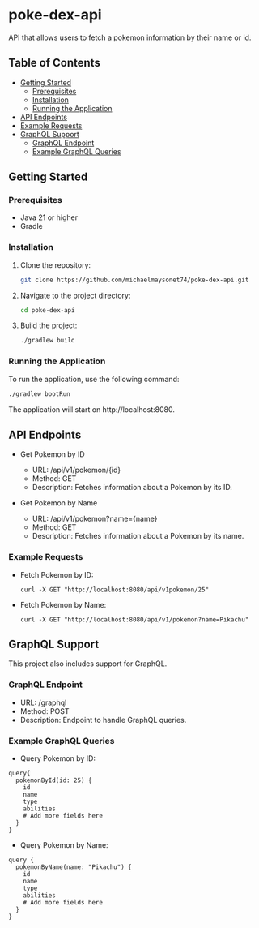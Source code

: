 # poke-dex-api

API that allows users to fetch a pokemon information by their name or id.

## Table of Contents

- [Getting Started](#getting-started)
    - [Prerequisites](#prerequisites)
    - [Installation](#installation)
    - [Running the Application](#running-the-application)
- [API Endpoints](#api-endpoints)
- [Example Requests](#example-requests)
- [GraphQL Support](#graphql-support)
    - [GraphQL Endpoint](#graphql-endpoint)
    - [Example GraphQL Queries](#example-graphql-queries)

## Getting Started

### Prerequisites

- Java 21 or higher
- Gradle

### Installation

1. Clone the repository:
    ```sh
    git clone https://github.com/michaelmaysonet74/poke-dex-api.git
    ```
2. Navigate to the project directory:
    ```sh
    cd poke-dex-api
    ```
3. Build the project:
    ```sh
    ./gradlew build
    ```

### Running the Application

To run the application, use the following command:

```sh
./gradlew bootRun
```

The application will start on http://localhost:8080.

## API Endpoints

- Get Pokemon by ID
    - URL: /api/v1/pokemon/{id}
    - Method: GET
    - Description: Fetches information about a Pokemon by its ID.

- Get Pokemon by Name
    - URL: /api/v1/pokemon?name={name}
    - Method: GET
    - Description: Fetches information about a Pokemon by its name.

### Example Requests

- Fetch Pokemon by ID:

  `curl -X GET "http://localhost:8080/api/v1pokemon/25"`

- Fetch Pokemon by Name:

  `curl -X GET "http://localhost:8080/api/v1/pokemon?name=Pikachu"`

## GraphQL Support

This project also includes support for GraphQL.

### GraphQL Endpoint

- URL: /graphql
- Method: POST
- Description: Endpoint to handle GraphQL queries.

### Example GraphQL Queries

- Query Pokemon by ID:

```gql
query{
  pokemonById(id: 25) {
    id
    name
    type
    abilities
    # Add more fields here
  }
}
```

- Query Pokemon by Name:

```gql 
query {
  pokemonByName(name: "Pikachu") {
    id
    name
    type
    abilities
    # Add more fields here
  }
}
```
